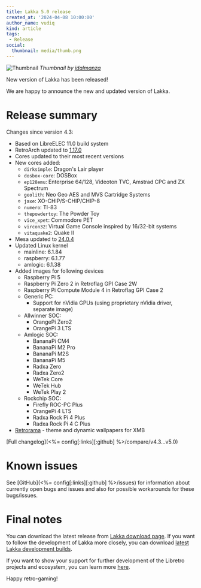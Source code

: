 ```yaml
---
title: Lakka 5.0 release
created_at: '2024-04-08 10:00:00'
author_name: vudiq
kind: article
tags:
 - Release
social:
  thumbnail: media/thumb.png
---
```


![Thumbnail](media/thumb.png)
_Thumbnail by [jdalmanza](https://www.instagram.com/jdalmanza/)_


New version of Lakka has been released!

We are happy to announce the new and updated version of Lakka.


# Release summary

Changes since version 4.3:

- Based on LibreELEC 11.0 build system
- RetroArch updated to [1.17.0](https://www.libretro.com/index.php/retroarch-1-17-0-release/)
- Cores updated to their most recent versions
- New cores added:
  - `dirksimple`: Dragon's Lair player
  - `dosbox-core`: DOSBox
  - `ep128emu`: Enterprise 64/128, Videoton TVC, Amstrad CPC and ZX Spectrum
  - `geolith`: Neo Geo AES and MVS Cartridge Systems
  - `jaxe`: XO-CHIP/S-CHIP/CHIP-8
  - `numero`: TI-83
  - `thepowdertoy`: The Powder Toy
  - `vice_xpet`: Commodore PET
  - `vircon32`: Virtual Game Console inspired by 16/32-bit systems
  - `vitaquake2`: Quake II
- Mesa updated to [24.0.4](https://docs.mesa3d.org/relnotes/24.0.4.html)
- Updated Linux kernel
  - mainline: 6.1.84
  - raspberry: 6.1.77
  - amlogic: 6.1.38
- Added images for following devices
  - Raspberry Pi 5
  - Raspberry Pi Zero 2 in Retroflag GPI Case 2W
  - Raspberry Pi Compute Module 4 in Retroflag GPI Case 2
  - Generic PC:
    - Support for nVidia GPUs (using proprietary nVidia driver, separate image)
  - Allwinner SOC:
    - OrangePi Zero2
    - OrangePi 3 LTS
  - Amlogic SOC:
    - BananaPi CM4
    - BananaPi M2 Pro
    - BananaPi M2S
    - BananaPi M5
    - Radxa Zero
    - Radxa Zero2
    - WeTek Core
    - WeTek Hub
    - WeTek Play 2
  - Rockchip SOC:
    - Firefly ROC-PC Plus
    - OrangePi 4 LTS
    - Radxa Rock Pi 4 Plus
    - Radxa Rock Pi 4 C Plus
- [Retrorama](https://forums.libretro.com/t/retrorama-for-xmb/43690) - theme and dynamic wallpapers for XMB

[Full changelog](<%= config[:links][:github] %>/compare/v4.3...v5.0)


# Known issues

See [GitHub](<%= config[:links][:github] %>/issues) for information about currently open bugs and issues and also for possible workarounds for these bugs/issues.


# Final notes

You can download the latest release from [Lakka download page](/get/). If you want to follow the development of Lakka more closely, you can download [latest Lakka development builds](<%= @config[:devel][:'all-latest'] %>).

If you want to show your support for further development of the Libretro projects and ecosystem, you can learn more [here](https://retroarch.com/index.php?page=donate).

Happy retro-gaming!
